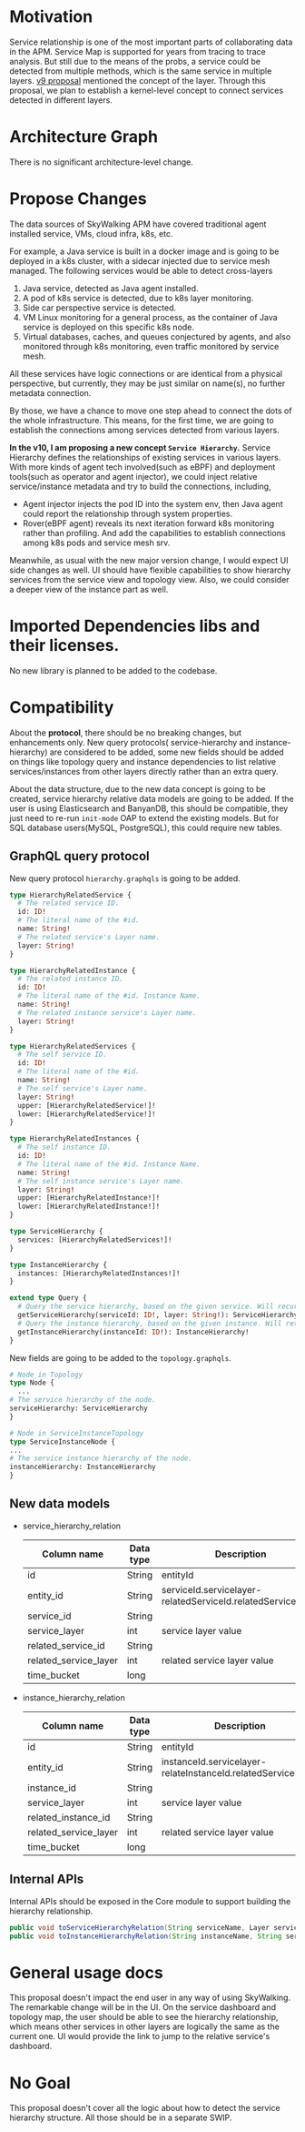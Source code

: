 # Motivation

Service relationship is one of the most important parts of collaborating data in the APM. Service Map is supported for
years from tracing to trace analysis. But still due to the means of the probs, a service could be detected from multiple
methods, which is the same service in multiple
layers. [v9 proposal](https://github.com/apache/skywalking/discussions/8241) mentioned the concept of the layer.
Through this proposal, we plan to establish a kernel-level concept to connect services detected in different layers.

# Architecture Graph

There is no significant architecture-level change.

# Propose Changes

The data sources of SkyWalking APM have covered traditional agent installed service, VMs, cloud infra, k8s, etc.

For example, a Java service is built in a docker image and is going to be deployed in a k8s cluster, with a sidecar
injected due to service mesh managed. The following services would be able to detect cross-layers

1. Java service, detected as Java agent installed.
2. A pod of k8s service is detected, due to k8s layer monitoring.
3. Side car perspective service is detected.
4. VM Linux monitoring for a general process, as the container of Java service is deployed on this specific k8s node.
5. Virtual databases, caches, and queues conjectured by agents, and also monitored through k8s monitoring, even traffic
   monitored by service mesh.

All these services have logic connections or are identical from a physical perspective, but currently, they may be just
similar on name(s), no further metadata connection.

By those, we have a chance to move one step ahead to connect the dots of the whole infrastructure. This means, for the
first time, we are going to establish the connections among services detected from various layers.

**In the v10, I am proposing a new concept `Service Hierarchy`.** Service Hierarchy defines the relationships of
existing services in various layers. With more kinds of agent tech involved(such as eBPF) and deployment tools(such as
operator and agent injector), we could inject relative service/instance metadata and try to build the connections,
including,

- Agent injector injects the pod ID into the system env, then Java agent could report the relationship through system
  properties.
- Rover(eBPF agent) reveals its next iteration forward k8s monitoring rather than profiling. And add the capabilities to
  establish connections among k8s pods and service mesh srv.

Meanwhile, as usual with the new major version change, I would expect UI side changes as well. UI should have flexible
capabilities to show hierarchy services from the service view and topology view. Also, we could consider a deeper view
of the instance part as well.

# Imported Dependencies libs and their licenses.

No new library is planned to be added to the codebase.

# Compatibility

About the **protocol**, there should be no breaking changes, but enhancements only. New query protocols(
service-hierarchy and instance-hierarchy) are considered to be added, some new fields should be added on things like
topology query and instance dependencies to list relative services/instances from other layers directly rather than an
extra query.

About the data structure, due to the new data concept is going to be created, service hierarchy relative data models are
going to be added. If the user is using Elasticsearch and BanyanDB, this should be compatible, they just need to
re-run `init-mode` OAP to extend the existing models. But for SQL database users(MySQL, PostgreSQL), this could require
new tables.

## GraphQL query protocol
New query protocol `hierarchy.graphqls` is going to be added.
```graphql
type HierarchyRelatedService {
  # The related service ID.
  id: ID!
  # The literal name of the #id.
  name: String!
  # The related service's Layer name.
  layer: String!
}

type HierarchyRelatedInstance {
  # The related instance ID.
  id: ID!
  # The literal name of the #id. Instance Name.
  name: String!
  # The related instance service's Layer name.
  layer: String!
}

type HierarchyRelatedServices {
  # The self service ID.
  id: ID!
  # The literal name of the #id.
  name: String!
  # The self service's Layer name.
  layer: String!
  upper: [HierarchyRelatedService!]!
  lower: [HierarchyRelatedService!]!
}

type HierarchyRelatedInstances {
  # The self instance ID.
  id: ID!
  # The literal name of the #id. Instance Name.
  name: String!
  # The self instance service's Layer name.
  layer: String!
  upper: [HierarchyRelatedInstance!]!
  lower: [HierarchyRelatedInstance!]!
}

type ServiceHierarchy {
  services: [HierarchyRelatedServices!]!
}

type InstanceHierarchy {
  instances: [HierarchyRelatedInstances!]!
}

extend type Query {
  # Query the service hierarchy, based on the given service. Will recursively return all related layers services in the hierarchy.
  getServiceHierarchy(serviceId: ID!, layer: String!): ServiceHierarchy!
  # Query the instance hierarchy, based on the given instance. Will return all direct related layers instances in the hierarchy, no recursive.
  getInstanceHierarchy(instanceId: ID!): InstanceHierarchy!
}
```
New fields are going to be added to the `topology.graphqls`.
```graphql
# Node in Topology
type Node {
  ...
# The service hierarchy of the node.
serviceHierarchy: ServiceHierarchy
}

# Node in ServiceInstanceTopology
type ServiceInstanceNode {
...
# The service instance hierarchy of the node.
instanceHierarchy: InstanceHierarchy
}
```

## New data models
- service_hierarchy_relation

  | Column name           | Data type | Description                                                 |
    |-----------------------|-----------|-------------------------------------------------------------|
  | id                    | String    | entityId                                                    |
  | entity_id             | String    | serviceId.servicelayer-relatedServiceId.relatedServiceLayer |
  | service_id            | String    |                                                             |
  | service_layer         | int       | service layer value                                         |
  | related_service_id    | String    |                                                             |
  | related_service_layer | int       | related service layer value                                 |
  | time_bucket           | long      |                                                             |

- instance_hierarchy_relation

  | Column name           | Data type | Description                                                  |
    |-----------------------|-----------|--------------------------------------------------------------|
  | id                    | String    | entityId                                                     |
  | entity_id             | String    | instanceId.servicelayer-relateInstanceId.relatedServiceLayer |
  | instance_id           | String    |                                                              |
  | service_layer         | int       | service layer value                                          |
  | related_instance_id   | String    |                                                              |
  | related_service_layer | int       | related service layer value                                  |
  | time_bucket           | long      |                                                              |

## Internal APIs
Internal APIs should be exposed in the Core module to support building the hierarchy relationship.
```java
public void toServiceHierarchyRelation(String serviceName, Layer serviceLayer, String relatedServiceName, Layer relatedServiceLayer);
public void toInstanceHierarchyRelation(String instanceName, String serviceName, Layer serviceLayer, String relatedInstanceName, String relatedServiceName, Layer relateServiceLayer);
```

# General usage docs

This proposal doesn't impact the end user in any way of using SkyWalking. The remarkable change will be in the UI. On
the service dashboard and topology map, the user should be able to see the hierarchy relationship, which means other
services in other layers are logically the same as the current one. UI would provide the link to jump to the relative
service's dashboard.

# No Goal

This proposal doesn't cover all the logic about how to detect the service hierarchy structure. All those should be in a
separate SWIP.
